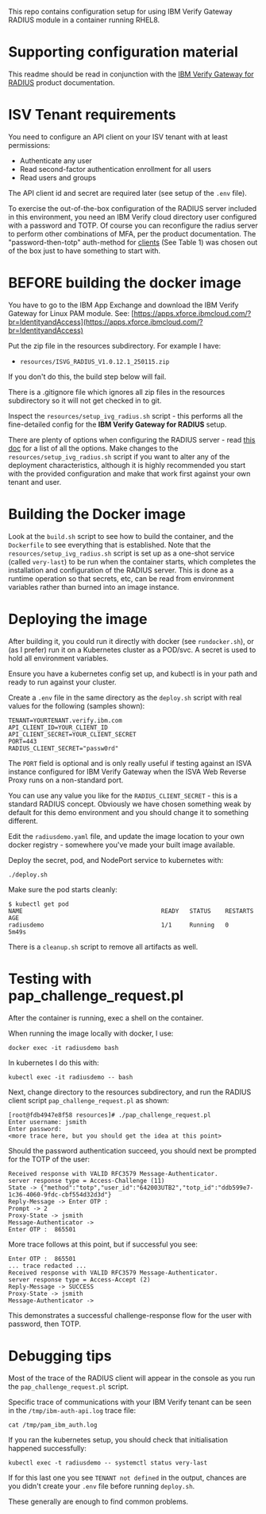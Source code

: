 This repo contains configuration setup for using IBM Verify Gateway RADIUS module in a container running RHEL8.

# Supporting configuration material

This readme should be read in conjunction with the [IBM Verify Gateway for RADIUS](https://www.ibm.com/docs/en/security-verify?topic=integrations-security-verify-gateway-radius) product documentation.

# ISV Tenant requirements

You need to configure an API client on your ISV tenant with at least permissions:
 - Authenticate any user
 - Read second-factor authentication enrollment for all users
 - Read users and groups

The API client id and secret are required later (see setup of the `.env` file).

To exercise the out-of-the-box configuration of the RADIUS server included in this environment, you need an IBM Verify cloud directory user configured with a password and TOTP. Of course you can reconfigure the radius server to perform other combinations of MFA, per the product documentation. The "password-then-totp" auth-method for [clients](https://www.ibm.com/docs/en/security-verify?topic=server-clients) (See Table 1) was chosen out of the box just to have something to start with.


# BEFORE building the docker image

You have to go to the IBM App Exchange and download the IBM Verify Gateway for Linux PAM module. See: [https://apps.xforce.ibmcloud.com/?br=IdentityandAccess](https://apps.xforce.ibmcloud.com/?br=IdentityandAccess)

Put the zip file in the resources subdirectory. For example I have:
 - `resources/ISVG_RADIUS_V1.0.12.1_250115.zip`

If you don't do this, the build step below will fail.

There is a .gitignore file which ignores all zip files in the resources subdirectory so it will not get checked in to git.

Inspect the `resources/setup_ivg_radius.sh` script - this performs all the fine-detailed config for the **IBM Verify Gateway for RADIUS** setup. 

There are plenty of options when configuring the RADIUS server - read [this doc](https://www.ibm.com/docs/en/security-verify?topic=radius-configuring-security-verify-gateway-server) for a list of all the options. Make changes to the `resources/setup_ivg_radius.sh` script if you want to alter any of the deployment characteristics, although it is highly recommended you start with the provided configuration and make that work first against your own tenant and user.


# Building the Docker image

Look at the `build.sh` script to see how to build the container, and the `Dockerfile` to see everything that is established. Note that the `resources/setup_ivg_radius.sh` script is set up as a one-shot service (called `very-last`) to be run when the container starts, which completes the installation and configuration of the RADIUS server. This is done as a runtime operation so that secrets, etc, can be read from environment variables rather than burned into an image instance.

# Deploying the image

After building it, you could run it directly with docker (see `rundocker.sh`), or (as I prefer) run it on a Kubernetes cluster as a POD/svc. A secret is used to hold all environment variables.

Ensure you have a kubernetes config set up, and kubectl is in your path and ready to run against your cluster.

Create a `.env` file in the same directory as the `deploy.sh` script with real values for the following (samples shown):

```
TENANT=YOURTENANT.verify.ibm.com
API_CLIENT_ID=YOUR_CLIENT_ID
API_CLIENT_SECRET=YOUR_CLIENT_SECRET
PORT=443
RADIUS_CLIENT_SECRET="passw0rd"
```

The `PORT` field is optional and is only really useful if testing against an ISVA instance configured for IBM Verify Gateway when the ISVA Web Reverse Proxy runs on a non-standard port.

You can use any value you like for the `RADIUS_CLIENT_SECRET` - this is a standard RADIUS concept. Obviously we have chosen something weak by default for this demo environment and you should change it to something different.

Edit the `radiusdemo.yaml` file, and update the image location to your own docker registry - somewhere you've made your built image available. 

Deploy the secret, pod, and NodePort service to kubernetes with:

```
./deploy.sh
```

Make sure the pod starts cleanly:

```
$ kubectl get pod        
NAME                                       READY   STATUS    RESTARTS       AGE
radiusdemo                                 1/1     Running   0              5m49s
```

There is a `cleanup.sh` script to remove all artifacts as well.

# Testing with pap_challenge_request.pl

After the container is running, exec a shell on the container. 

When running the image locally with docker, I use:
```
docker exec -it radiusdemo bash
```

In kubernetes I do this with:

```
kubectl exec -it radiusdemo -- bash
```

Next, change directory to the resources subdirectory, and run the RADIUS client script `pap_challenge_request.pl` as shown:
```
[root@fdb4947e8f58 resources]# ./pap_challenge_request.pl 
Enter username: jsmith
Enter password: 
<more trace here, but you should get the idea at this point>
```

Should the password authentication succeed, you should next be prompted for the TOTP of the user:
```
Received response with VALID RFC3579 Message-Authenticator.
server response type = Access-Challenge (11)
State -> {"method":"totp","user_id":"642003UTB2","totp_id":"ddb599e7-1c36-4060-9fdc-cbf554d32d3d"}
Reply-Message -> Enter OTP : 
Prompt -> 2
Proxy-State -> jsmith
Message-Authenticator -> 
Enter OTP :  865501
```

More trace follows at this point, but if successful you see:
```
Enter OTP :  865501
... trace redacted ...
Received response with VALID RFC3579 Message-Authenticator.
server response type = Access-Accept (2)
Reply-Message -> SUCCESS
Proxy-State -> jsmith
Message-Authenticator -> 
```

This demonstrates a successful challenge-response flow for the user with password, then TOTP.


# Debugging tips

Most of the trace of the RADIUS client will appear in the console as you run the `pap_challenge_request.pl` script. 

Specific trace of communications with your IBM Verify tenant can be seen in the `/tmp/ibm-auth-api.log` trace file:

```
cat /tmp/pam_ibm_auth.log
```

If you ran the kubernetes setup, you should check that initialisation happened successfully:

```
kubectl exec -t radiusdemo -- systemctl status very-last
```
If for this last one you see `TENANT not defined` in the output, chances are you didn't create your `.env` file before running `deploy.sh`.

These generally are enough to find common problems.
